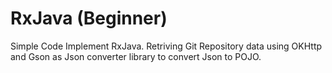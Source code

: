 # RxJava (Beginner)
Simple Code Implement RxJava. 
Retriving Git Repository data using OKHttp and Gson as Json converter library to convert Json to POJO.
